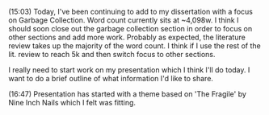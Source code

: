 (15:03)
Today, I've been continuing to add to my dissertation with a focus on Garbage Collection. Word count currently sits at ~4,098w. I think I should soon close out the garbage collection section in order to focus on other sections and add more work. Probably as expected, the literature review takes up the majority of the word count. I think if I use the rest of the lit. review to reach 5k and then switch focus to other sections. 

I really need to start work on my presentation which I think I'll do today. I want to do a brief outline of what information I'd like to share. 

(16:47)
Presentation has started with a theme based on 'The Fragile' by Nine Inch Nails which I felt was fitting.